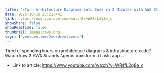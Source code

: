 ```yaml
---
title: "⚡️Turn Architecture Diagrams into Code in 2 Minutes with AWS Strands Agents"
date: 2025-10-10T15:21:44Z
link: https://www.youtube.com/watch?v=WR8fL2g8e_c
showShare: false
showReadTime: false
thumbnail: images/aws.png
tags: ["youtube.com/@awsdevelopers"]
---
```

Tired of spending hours on architecture diagrams & infrastructure code? Watch how 3 AWS Strands Agents transform a basic app ...

- Link to article: https://www.youtube.com/watch?v=WR8fL2g8e_c